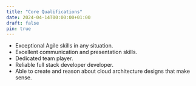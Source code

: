 ```yaml
---
title: "Core Qualifications"
date: 2024-04-14T00:00:00+01:00
draft: false
pin: true
---
```


- Exceptional Agile skills in any situation.
- Excellent communication and presentation skills.
- Dedicated team player.
- Reliable full stack developer developer.
- Able to create and reason about cloud architecture designs that make sense.
